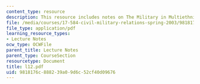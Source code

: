 ```yaml
---
content_type: resource
description: This resource includes notes on The Military in Multiethnic States.
file: /media/courses/17-584-civil-military-relations-spring-2003/9818176c888239a09d6c52cf40d09676_l12.pdf
file_type: application/pdf
learning_resource_types:
- Lecture Notes
ocw_type: OCWFile
parent_title: Lecture Notes
parent_type: CourseSection
resourcetype: Document
title: l12.pdf
uid: 9818176c-8882-39a0-9d6c-52cf40d09676
---
```

